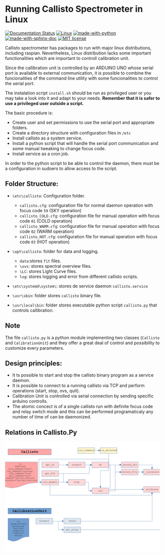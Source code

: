 # Running Callisto Spectrometer in Linux

[![Documentation Status](https://readthedocs.org/projects/callistolinux/badge/?version=latest)](https://callistolinux.readthedocs.io/)
[![Linux](https://svgshare.com/i/Zhy.svg)](https://svgshare.com/i/Zhy.svg)
[![made-with-python](https://img.shields.io/badge/Made%20with-Python-1f425f.svg)](https://www.python.org/)
[![made-with-sphinx-doc](https://img.shields.io/badge/Made%20with-Sphinx-1f425f.svg)](https://www.sphinx-doc.org/)
[![MIT license](https://img.shields.io/badge/License-MIT-blue.svg)](https://lbesson.mit-license.org/)


Callisto spectrometer has packages to run with major linux distributions, including raspian. Nevertheless, Linux distribution lacks some important functionalities which are important to controll calibration unit.

Since the callibration unit is controlled by an ARDUINO UNO whose serial port is available to external communication, it is possible to combine the funcionalities of the command line utility with some funcionalities to control the serial port.

The instalation script `install.sh` should be run as privileged user or you may take a look into it and adapt to your needs. **Remember that it is safer to use a privileged user outside a script.**

The basic procedure is:
- Create user and set permissions to use the serial port and appropriate folders.
- Create a directory structure with configuration files in `/etc`
- Install callisto as a system service.
- Install a python script that will handle the serial port communication and some manual tweaking to change focus code.
- Install service as a cron job.

In order to the python script to be able to control the daemon, there must be a configuration in sudoers to allow access to the script.

## Folder Structure:

- `\etc\callisto`: Configuration folder.
     - `callisto.cfg`: configuration file for normal daemon operation with focus code `59` (SKY operation)
     - `callisto_COLD.cfg`: configuration file for manual operation with focus code `01` (COLD operation)
     - `callisto_WARM.cfg`: configuration file for manual operation with focus code `02` (WARM operation)
     - `callisto_HOT.cfg`: configuration file for manual operation with focus code `03` (HOT operation)
- `\opt\callisto`: folder for data and logging.
     - `data`:stores `fit` files.
     - `\ovs`: stores spectral overview files.
     - `\LC`: stores Light Curve files.
     - `log`: stores logging and error from different callisto scripts.

- `\etc\systemd\system\`: stores de service daemon `callisto.service`
- `\usr\sbin`: folder stores `callisto` binary file.
- `\usr\local\bin`: folder stores executable python script `callisto.py` that controls callibration.

## Note

The file `callisto.py` is a python module implementing two classes (`Callisto` and `CalibrationUnit`) and they offer a great deal of control and possibility to customize every parameters.

## Design principles:

- It ts possible to start and stop the callisto binary program as a service daemon.
- It is possible to connect to a running callisto via TCP and perform operations (start, stop, ovs, quit).
- Calibration Unit is controlled via serial connection by sending specific arduino controlls.
- The atomic concect is of a single callisto run with definite focus code and relay switch mode and this can be performed programaticaly any number of time of can be daemonized.

## Relations in Callisto.Py

![Diagrama](./callistoDiagram.png)     
